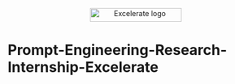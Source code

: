 <p align="center">
  <img width="180" height="27" alt="Excelerate logo" src="https://github.com/user-attachments/assets/d19c4b9d-6c72-4600-bbfa-7eb2aced8f40" />
</p>

# Prompt-Engineering-Research-Internship-Excelerate
